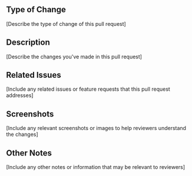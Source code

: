 ## Type of Change
[Describe the type of change of this pull request]

## Description
[Describe the changes you've made in this pull request]

## Related Issues
[Include any related issues or feature requests that this pull request addresses]

## Screenshots
[Include any relevant screenshots or images to help reviewers understand the changes]

## Other Notes
[Include any other notes or information that may be relevant to reviewers]